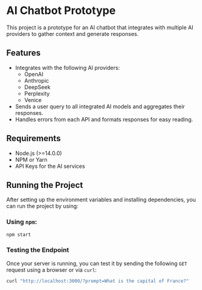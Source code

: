 # AI Chatbot Prototype
This project is a prototype for an AI chatbot that integrates with multiple AI providers to gather context and generate responses.

## Features
- Integrates with the following AI providers:
  - OpenAI
  - Anthropic
  - DeepSeek
  - Perplexity
  - Venice
- Sends a user query to all integrated AI models and aggregates their responses.
- Handles errors from each API and formats responses for easy reading.

## Requirements
- Node.js (>=14.0.0)
- NPM or Yarn
- API Keys for the AI services

## Running the Project
After setting up the environment variables and installing dependencies, you can run the project by using:

### Using `npm`:
```bash
npm start
```

### Testing the Endpoint
Once your server is running, you can test it by sending the following `GET` request using a browser or via `curl`:

```bash
curl "http://localhost:3000/?prompt=What is the capital of France?"
```